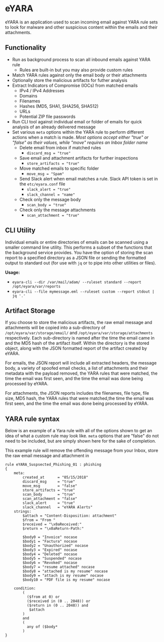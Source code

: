 # eYARA
eYARA is an application used to scan incoming email against YARA rule sets to look for malware and other suspicious content within the emails and their attachments.

## Functionality
- Run as background process to scan all inbound emails against YARA rule
    - Rules are built-in but you may also provide custom rules
- Match YARA rules against only the email body or their attachments
- Optionally store the malicious artifacts for futher analysis
- Extract Indicators of Compromise (IOCs) from matched emails
    - IPv4 / IPv4 Addresses
    - Domains
    - Filenames
    - Hashes (MD5, SHA1, SHA256, SHA512)
    - URLs
    - Potential ZIP file passwords
- Run CLI tool against individual email or folder of emails for quick analysis of an already delivered message
- Set various `meta` options within the YARA rule to perform different actions when a match is made. _Most options accept either "true" or "false" as their values, while "move" requires an Inbox folder name_
    - Delete email from inbox if matched rules
      - `discard_msg = "true"`
    - Save email and attachment artifacts for further inspections
      - `store_artifacts = "true"`
    - Move matched emails to specific folder
      - `move_msg = "Spam"`
    - Send Slack alert when email matches a rule. Slack API token is set in the `etc/eyara.conf` file
      - `slack_alert = "true"`
      - `slack_channel = "name"`
    - Check only the message body 
      - `scan_body = "true"`
    - Check only the message attachments
      - `scan_attachment = "true"`
      
## CLI Utility
Individual emails or entire directories of emails can be scanned using a smaller command line utility. This performs a subset of the functions that the background service provides. You have the option of storing the scan report to a specified directory as a JSON file or sending the formatted output to standard out (for use with `jq` or to pipe into other utilities or files).

**Usage:**
- `eyara-cli --dir /var/mail/adam/ --ruleset standard --report /opt/eyara/var/reports`
- `eyara-cli --file mymessage.eml --ruleset custom --report stdout | jq '.'`
      
## Artifact Storage
If you choose to store the malicious artifacts, the raw email message and attachments will be copied into a sub-directory of `/opt/eyara/var/storage/email/` and `/opt/eyara/var/storage/attachments` respectively. Each sub-directory is named after the time the email came in and the MD5 hash of the artifact itself. Within the directory is the stored object, along with the JSON formatted report of the artifact created by eYARA.

For emails, the JSON report will include all extracted headers, the message body, a variety of spoofed email checks, a list of attachments and their metadata with the payload removed, the YARA rules that were matched, the time the email was first seen, and the time the email was done being processed by eYARA.

For attachments, the JSON reports includes the filenames, file type, file size, MD5 hash, the YARA rules that were matched,the time the email was first seen, and the time the email was done being processed by eYARA. 

## YARA rule syntax
Below is an example of a Yara rule with all of the options shown to get an idea of what a custom rule may look like.
`meta` options that are "false" do not need to be included, but are simply shown here for the sake of completion.

This example rule will remove the offending message from your Inbox, store the raw email message and attachment in 
```
rule eYARA_Suspsected_Phishing_01 : phishing
{
    meta:
        created_at      = "05/15/2018"
        discard_msg     = "true"
        move_msg        = "false"
        store_artifacts = "true"
        scan_body       = "true"
        scan_attachment = "false"
        slack_alert     = "true"
        slack_channel   = "eYARA Alerts"
    strings:
        $attach = "Content-Disposition: attachment"
        $from = "From "
        $received = "\x0aReceived:"
        $return = "\x0aReturn-Path:"
        
        $body0 = "Invoice" nocase
        $body1 = "Factura" nocase
        $body2 = "Unauthorized" nocase
        $body3 = "Expired" nocase
        $body4 = "Deleted" nocase
        $body5 = "Suspended" nocase
        $body6 = "Revoked" nocase
        $body7 = "resume attached" nocase
        $body8 = "attached is my resume" nocase
        $body9 = "attach is my resume" nocase
        $body10 = "PDF file is my resume" nocase
        
    condition:
        (
          ($from at 0) or
          ($received in (0 .. 2048)) or
          ($return in (0 .. 2048)) and
           $attach
        ) 
        and
        (
          any of ($body*
        )
}
```
        
